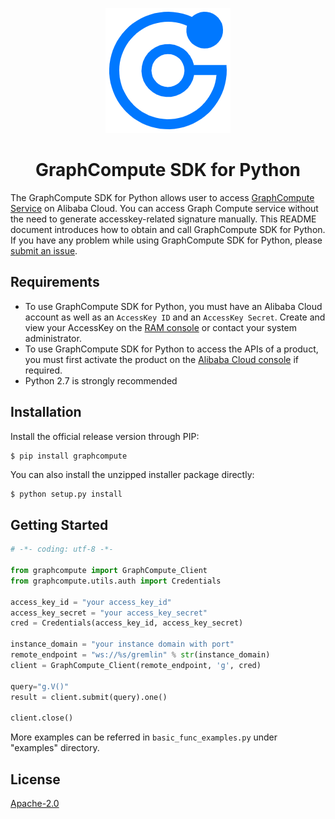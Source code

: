 <p align="center">
<a href="https://www.aliyun.com/product/graphcompute"><img src="https://raw.githubusercontent.com/aliyun/alibabacloud-graphcompute-java-sdk/master/src/resources/GraphCompute-blue.png"></a>
</p>

<h1 align="center">GraphCompute SDK for Python</h1>
<p align="center">




The GraphCompute SDK for Python allows user to access [GraphCompute Service](https://www.aliyun.com/product/graphcompute) on Alibaba Cloud. You can access Graph Compute service without the need to generate accesskey-related signature manually. This README document introduces how to obtain and call GraphCompute SDK for Python. If you have any problem while using GraphCompute SDK for Python, please [submit an issue](https://github.com/aliyun/alibabacloud-graphcompute-python-sdk/issues/new).

## Requirements

- To use GraphCompute SDK for Python, you must have an Alibaba Cloud account as well as an `AccessKey ID` and an `AccessKey Secret`. Create and view your AccessKey on the [RAM console](https://ram.console.aliyun.com "RAM console") or contact your system administrator.
- To use  GraphCompute SDK for Python to access the APIs of a product, you must first activate the product on the [Alibaba Cloud console](https://homenew.console.aliyun.com/) if required.
- Python 2.7 is strongly recommended


## Installation

Install the official release version through PIP:

```bash
$ pip install graphcompute
```

You can also install the unzipped installer package directly:

```
$ python setup.py install
```



## Getting Started

```python
# -*- coding: utf-8 -*-

from graphcompute import GraphCompute_Client
from graphcompute.utils.auth import Credentials

access_key_id = "your access_key_id"
access_key_secret = "your access_key_secret"
cred = Credentials(access_key_id, access_key_secret)

instance_domain = "your instance domain with port"
remote_endpoint = "ws://%s/gremlin" % str(instance_domain)
client = GraphCompute_Client(remote_endpoint, 'g', cred)

query="g.V()"
result = client.submit(query).one()

client.close()
```



More examples can be referred in `basic_func_examples.py` under "examples" directory.



## License

[Apache-2.0](http://www.apache.org/licenses/LICENSE-2.0)

